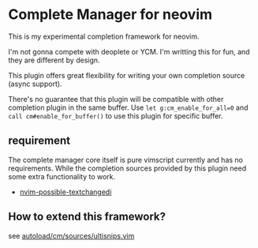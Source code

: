 
# Complete Manager for neovim 

This is my experimental completion framework for neovim.

I'm not gonna compete with deoplete or YCM. I'm writting this for fun, and they
are different by design.

This plugin offers great flexibility for writing your own completion source
(async support).

There's no guarantee that this plugin will be compatible with other completion
plugin in the same buffer. Use `let g:cm_enable_for_all=0` and `call
cm#enable_for_buffer()` to use this plugin for specific buffer.


## requirement

The complete manager core itself is pure vimscript currently and has no
requirements. While the completion sources provided by this plugin need some
extra functionality to work.

- [nvim-possible-textchangedi](https://github.com/roxma/nvim-possible-textchangedi)

## How to extend this framework?

see [autoload/cm/sources/ultisnips.vim](autoload/cm/sources/ultisnips.vim)

